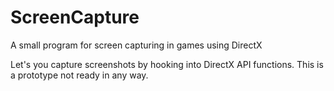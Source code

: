 # ScreenCapture
A small program for screen capturing in games using DirectX

Let's you capture screenshots by hooking into DirectX API functions. This is a prototype not ready in any way.
